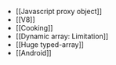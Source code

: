 - [[Javascript proxy object]]
- [[V8]]
- [[Cooking]]
- [[Dynamic array: Limitation]]
- [[Huge typed-array]]
- [[Android]]
